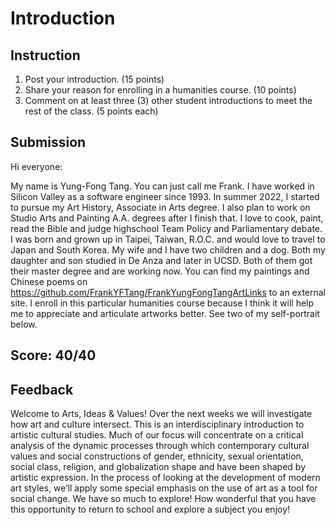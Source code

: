 # Introduction
## Instruction
1. Post your introduction. (15 points)  
1. Share your reason for enrolling in a humanities course. (10 points)  
1. Comment on at least three (3) other student introductions to meet the rest of the class. (5 points each)
## Submission
Hi everyone:

My name is Yung-Fong Tang. You can just call me Frank. I have worked in Silicon Valley as a software engineer since 1993. In summer 2022, I started to pursue my Art History, Associate in Arts degree. I also plan to work on Studio Arts and Painting A.A. degrees after I finish that. I love to cook, paint, read the Bible and judge highschool Team Policy and Parliamentary debate. I was born and grown up in Taipei, Taiwan, R.O.C. and would love to travel to Japan and South Korea. My wife and I have two children and a dog. Both my daughter and son studied in De Anza and later in UCSD. Both of them got their master degree and are working now. You can find my paintings and Chinese poems on https://github.com/FrankYFTang/FrankYungFongTangArtLinks to an external site.  I enroll in this particular humanities course because I think it will help me to appreciate and articulate artworks better. See two of my self-portrait below.

## Score: 40/40
## Feedback 
Welcome to Arts, Ideas & Values! Over the next weeks we will investigate how art and culture intersect. This is an interdisciplinary introduction to artistic cultural studies. Much of our focus will concentrate on a critical analysis of the dynamic processes through which contemporary cultural values and social constructions of gender, ethnicity, sexual orientation, social class, religion, and globalization shape and have been shaped by artistic expression. In the process of looking at the development of modern art styles, we’ll apply some special emphasis on the use of art as a tool for social change. We have so much to explore! How wonderful that you have this opportunity to return to school and explore a subject you enjoy!
